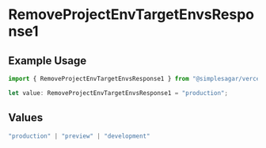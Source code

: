 # RemoveProjectEnvTargetEnvsResponse1

## Example Usage

```typescript
import { RemoveProjectEnvTargetEnvsResponse1 } from "@simplesagar/vercel/models/removeprojectenvop.js";

let value: RemoveProjectEnvTargetEnvsResponse1 = "production";
```

## Values

```typescript
"production" | "preview" | "development"
```